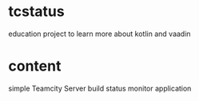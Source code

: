 # tcstatus
education project to learn more about kotlin and vaadin

# content
simple Teamcity Server build status monitor application
